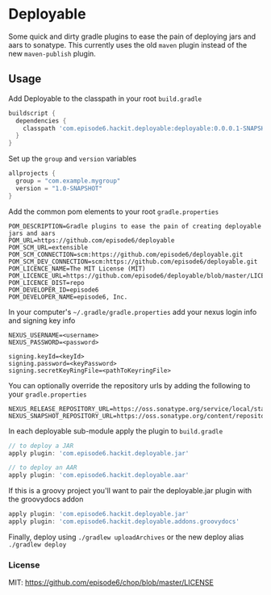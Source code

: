 Deployable
==========
Some quick and dirty gradle plugins to ease the pain of deploying jars and aars to sonatype. This currently uses the old `maven` plugin instead of the new `maven-publish` plugin.

## Usage
Add Deployable to the classpath in your root `build.gradle`
```groovy
buildscript {
  dependencies {
    classpath 'com.episode6.hackit.deployable:deployable:0.0.0.1-SNAPSHOT'
  }
}
```

Set up the `group` and `version` variables
```groovy
allprojects {
  group = "com.example.mygroup"
  version = "1.0-SNAPSHOT"
}

```

Add the common pom elements to your root `gradle.properties`
```
POM_DESCRIPTION=Gradle plugins to ease the pain of creating deployable jars and aars
POM_URL=https://github.com/episode6/deployable
POM_SCM_URL=extensible
POM_SCM_CONNECTION=scm:https://github.com/episode6/deployable.git
POM_SCM_DEV_CONNECTION=scm:https://github.com/episode6/deployable.git
POM_LICENCE_NAME=The MIT License (MIT)
POM_LICENCE_URL=https://github.com/episode6/deployable/blob/master/LICENSE
POM_LICENCE_DIST=repo
POM_DEVELOPER_ID=episode6
POM_DEVELOPER_NAME=episode6, Inc.
```

In your computer's `~/.gradle/gradle.properties` add your nexus login info and signing key info
```
NEXUS_USERNAME=<username>
NEXUS_PASSWORD=<password>

signing.keyId=<keyId>
signing.password=<keyPassword>
signing.secretKeyRingFile=<pathToKeyringFile>
```

You can optionally override the repository urls by adding the following to your `gradle.properties`
```
NEXUS_RELEASE_REPOSITORY_URL=https://oss.sonatype.org/service/local/staging/deploy/maven2/
NEXUS_SNAPSHOT_REPOSITORY_URL=https://oss.sonatype.org/content/repositories/snapshots/
```


In each deployable sub-module apply the plugin to `build.gradle`
```groovy
// to deploy a JAR
apply plugin: 'com.episode6.hackit.deployable.jar'

// to deploy an AAR
apply plugin: 'com.episode6.hackit.deployable.aar'
```

If this is a groovy project you'll want to pair the deployable.jar plugin with the groovydocs addon
```groovy
apply plugin: 'com.episode6.hackit.deployable.jar'
apply plugin: 'com.episode6.hackit.deployable.addons.groovydocs'
```


Finally, deploy using
`./gradlew uploadArchives` or the new deploy alias `./gradlew deploy`

### License
MIT: https://github.com/episode6/chop/blob/master/LICENSE